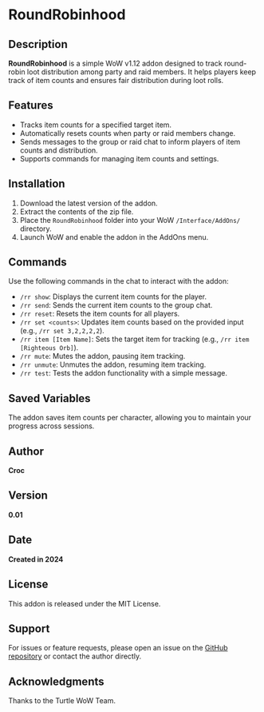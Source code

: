 # RoundRobinhood

## Description
**RoundRobinhood** is a simple WoW v1.12 addon designed to track round-robin loot distribution among party and raid members. It helps players keep track of item counts and ensures fair distribution during loot rolls.

## Features
- Tracks item counts for a specified target item.
- Automatically resets counts when party or raid members change.
- Sends messages to the group or raid chat to inform players of item counts and distribution.
- Supports commands for managing item counts and settings.

## Installation
1. Download the latest version of the addon.
2. Extract the contents of the zip file.
3. Place the `RoundRobinhood` folder into your WoW `/Interface/AddOns/` directory.
4. Launch WoW and enable the addon in the AddOns menu.

## Commands
Use the following commands in the chat to interact with the addon:

- `/rr show`: Displays the current item counts for the player.
- `/rr send`: Sends the current item counts to the group chat.
- `/rr reset`: Resets the item counts for all players.
- `/rr set <counts>`: Updates item counts based on the provided input (e.g., `/rr set 3,2,2,2,2`).
- `/rr item [Item Name]`: Sets the target item for tracking (e.g., `/rr item [Righteous Orb]`).
- `/rr mute`: Mutes the addon, pausing item tracking.
- `/rr unmute`: Unmutes the addon, resuming item tracking.
- `/rr test`: Tests the addon functionality with a simple message.

## Saved Variables
The addon saves item counts per character, allowing you to maintain your progress across sessions.

## Author
**Croc**

## Version
**0.01**

## Date
**Created in 2024**

## License
This addon is released under the MIT License.

## Support
For issues or feature requests, please open an issue on the [GitHub repository](https://github.com/Croc/RoundRobinhood/issues) or contact the author directly.

## Acknowledgments
Thanks to the Turtle WoW Team.

